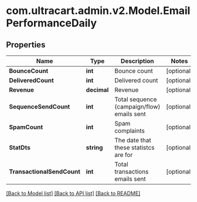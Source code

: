 
# com.ultracart.admin.v2.Model.EmailPerformanceDaily

## Properties

Name | Type | Description | Notes
------------ | ------------- | ------------- | -------------
**BounceCount** | **int** | Bounce count | [optional] 
**DeliveredCount** | **int** | Delivered count | [optional] 
**Revenue** | **decimal** | Revenue | [optional] 
**SequenceSendCount** | **int** | Total sequence (campaign/flow) emails sent | [optional] 
**SpamCount** | **int** | Spam complaints | [optional] 
**StatDts** | **string** | The date that these statistcs are for | [optional] 
**TransactionalSendCount** | **int** | Total transactions emails sent | [optional] 

[[Back to Model list]](../README.md#documentation-for-models)
[[Back to API list]](../README.md#documentation-for-api-endpoints)
[[Back to README]](../README.md)

